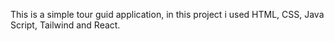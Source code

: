 This is a simple tour guid application, in this project i used HTML, CSS, Java Script, Tailwind and React.
